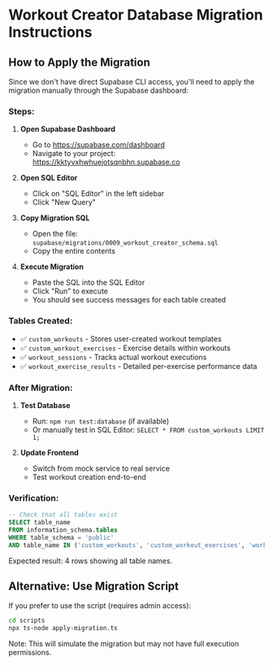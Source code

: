 # Workout Creator Database Migration Instructions

## How to Apply the Migration

Since we don't have direct Supabase CLI access, you'll need to apply the migration manually through the Supabase dashboard:

### Steps:

1. **Open Supabase Dashboard**
   - Go to https://supabase.com/dashboard
   - Navigate to your project: https://kktyvxhwhuejotsqnbhn.supabase.co

2. **Open SQL Editor**
   - Click on "SQL Editor" in the left sidebar
   - Click "New Query"

3. **Copy Migration SQL**
   - Open the file: `supabase/migrations/0009_workout_creator_schema.sql`
   - Copy the entire contents

4. **Execute Migration**
   - Paste the SQL into the SQL Editor
   - Click "Run" to execute
   - You should see success messages for each table created

### Tables Created:

- ✅ `custom_workouts` - Stores user-created workout templates
- ✅ `custom_workout_exercises` - Exercise details within workouts  
- ✅ `workout_sessions` - Tracks actual workout executions
- ✅ `workout_exercise_results` - Detailed per-exercise performance data

### After Migration:

1. **Test Database**
   - Run: `npm run test:database` (if available)
   - Or manually test in SQL Editor: `SELECT * FROM custom_workouts LIMIT 1;`

2. **Update Frontend**
   - Switch from mock service to real service
   - Test workout creation end-to-end

### Verification:

```sql
-- Check that all tables exist
SELECT table_name 
FROM information_schema.tables 
WHERE table_schema = 'public' 
AND table_name IN ('custom_workouts', 'custom_workout_exercises', 'workout_sessions', 'workout_exercise_results');
```

Expected result: 4 rows showing all table names.

## Alternative: Use Migration Script

If you prefer to use the script (requires admin access):

```bash
cd scripts
npx ts-node apply-migration.ts
```

Note: This will simulate the migration but may not have full execution permissions.